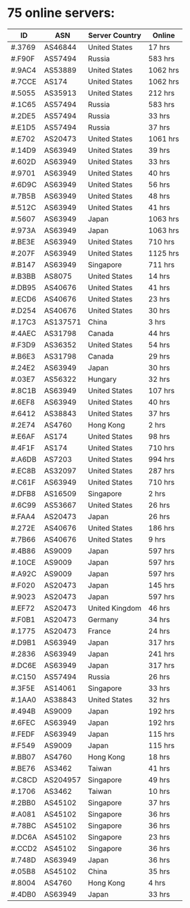 # 75 online servers:

| ID | ASN | Server Country | Online |
| ------ | ------ | ------ | ------ |
| #.3769 | AS46844 | United States | 17 hrs |
| #.F90F | AS57494 | Russia | 583 hrs |
| #.9AC4 | AS53889 | United States | 1062 hrs |
| #.7CCE | AS174 | United States | 1062 hrs |
| #.5055 | AS35913 | United States | 212 hrs |
| #.1C65 | AS57494 | Russia | 583 hrs |
| #.2DE5 | AS57494 | Russia | 33 hrs |
| #.E1D5 | AS57494 | Russia | 37 hrs |
| #.E702 | AS20473 | United States | 1061 hrs |
| #.14D9 | AS63949 | United States | 39 hrs |
| #.602D | AS63949 | United States | 33 hrs |
| #.9701 | AS63949 | United States | 40 hrs |
| #.6D9C | AS63949 | United States | 56 hrs |
| #.7B5B | AS63949 | United States | 48 hrs |
| #.512C | AS63949 | United States | 41 hrs |
| #.5607 | AS63949 | Japan | 1063 hrs |
| #.973A | AS63949 | Japan | 1063 hrs |
| #.BE3E | AS63949 | United States | 710 hrs |
| #.207F | AS63949 | United States | 1125 hrs |
| #.B147 | AS63949 | Singapore | 711 hrs |
| #.B3BB | AS8075 | United States | 14 hrs |
| #.DB95 | AS40676 | United States | 41 hrs |
| #.ECD6 | AS40676 | United States | 23 hrs |
| #.D254 | AS40676 | United States | 30 hrs |
| #.17C3 | AS137571 | China | 3 hrs |
| #.4AEC | AS31798 | Canada | 44 hrs |
| #.F3D9 | AS36352 | United States | 54 hrs |
| #.B6E3 | AS31798 | Canada | 29 hrs |
| #.24E2 | AS63949 | Japan | 30 hrs |
| #.03E7 | AS56322 | Hungary | 32 hrs |
| #.8C1B | AS63949 | United States | 107 hrs |
| #.6EF8 | AS63949 | United States | 40 hrs |
| #.6412 | AS38843 | United States | 37 hrs |
| #.2E74 | AS4760 | Hong Kong | 2 hrs |
| #.E6AF | AS174 | United States | 98 hrs |
| #.4F1F | AS174 | United States | 710 hrs |
| #.A6DB | AS7203 | United States | 994 hrs |
| #.EC8B | AS32097 | United States | 287 hrs |
| #.C61F | AS63949 | United States | 710 hrs |
| #.DFB8 | AS16509 | Singapore | 2 hrs |
| #.6C99 | AS53667 | United States | 26 hrs |
| #.FAA4 | AS20473 | Japan | 26 hrs |
| #.272E | AS40676 | United States | 186 hrs |
| #.7B66 | AS40676 | United States | 9 hrs |
| #.4B86 | AS9009 | Japan | 597 hrs |
| #.10CE | AS9009 | Japan | 597 hrs |
| #.A92C | AS9009 | Japan | 597 hrs |
| #.F020 | AS20473 | Japan | 145 hrs |
| #.9023 | AS20473 | Japan | 597 hrs |
| #.EF72 | AS20473 | United Kingdom | 46 hrs |
| #.F0B1 | AS20473 | Germany | 34 hrs |
| #.1775 | AS20473 | France | 24 hrs |
| #.D9B1 | AS63949 | Japan | 317 hrs |
| #.2836 | AS63949 | Japan | 241 hrs |
| #.DC6E | AS63949 | Japan | 317 hrs |
| #.C150 | AS57494 | Russia | 26 hrs |
| #.3F5E | AS14061 | Singapore | 33 hrs |
| #.1AA0 | AS38843 | United States | 32 hrs |
| #.494B | AS9009 | Japan | 192 hrs |
| #.6FEC | AS63949 | Japan | 192 hrs |
| #.FEDF | AS63949 | Japan | 115 hrs |
| #.F549 | AS9009 | Japan | 115 hrs |
| #.BB07 | AS4760 | Hong Kong | 18 hrs |
| #.BE76 | AS3462 | Taiwan | 41 hrs |
| #.C8CD | AS204957 | Singapore | 49 hrs |
| #.1706 | AS3462 | Taiwan | 10 hrs |
| #.2BB0 | AS45102 | Singapore | 37 hrs |
| #.A081 | AS45102 | Singapore | 36 hrs |
| #.78BC | AS45102 | Singapore | 36 hrs |
| #.DC6A | AS45102 | Singapore | 23 hrs |
| #.CCD2 | AS45102 | Singapore | 36 hrs |
| #.748D | AS63949 | Japan | 36 hrs |
| #.05B8 | AS45102 | China | 35 hrs |
| #.8004 | AS4760 | Hong Kong | 4 hrs |
| #.4DB0 | AS63949 | Japan | 33 hrs |

